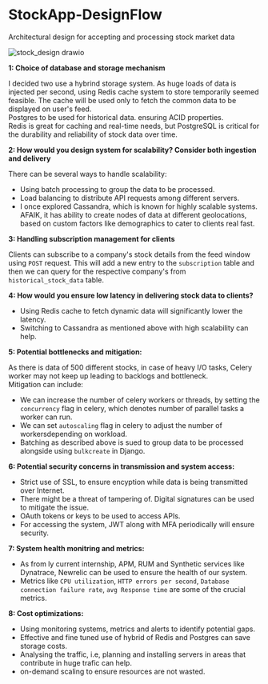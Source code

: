 # StockApp-DesignFlow
Architectural design for accepting and processing stock market data

![stock_design drawio](https://github.com/user-attachments/assets/e1ebbab2-79c1-492f-97c2-6cba912c7676)

**1: Choice of database and storage mechanism**

I decided two use a hybrind storage system.
As huge loads of data is injected per second, using Redis cache system to store temporarily seemed feasible. The cache will be used only to fetch the common data to be displayed on user's feed.<br />
Postgres to be used for historical data. ensuring ACID properties.<br />
Redis is great for caching and real-time needs, but PostgreSQL is critical for the durability and reliability of stock data over time.


**2: How would you design system for scalability? Consider both ingestion and delivery**

There can be several ways to handle scalability:
* Using batch processing to group the data to be processed.
* Load balancing to distribute API requests among different servers.
* I once explored Cassandra, which is known for highly scalable systems. AFAIK, it has ability to create nodes of data at different geolocations, based on custom factors like demographics to cater to clients real fast.


**3: Handling subscription management for clients**

Clients can subscribe to a company's stock details from the feed window using `POST` request. This will add a new entry to the `subscription` table and then we can query for the respective company's from `historical_stock_data` table.


**4: How would you ensure low latency in delivering stock data to clients?**

* Using Redis cache to fetch dynamic data will significantly lower the latency.
* Switching to Cassandra as mentioned above with high scalability can help.

**5: Potential bottlenecks and mitigation:**

As there is data of 500 different stocks, in case of heavy I/O tasks, Celery worker may not keep up leading to backlogs and bottleneck.<br />
Mitigation can include:
* We can increase the number of celery workers or threads, by setting the `concurrency` flag in celery, which denotes number of parallel tasks a worker can run.
* We can set `autoscaling` flag in celery to adjust the number of workersdepending on workload.
* Batching as described above is sued to group data to be processed alongside using `bulkcreate` in Django.

**6: Potential security concerns in transmission and system access:**

* Strict use of SSL, to ensure encyption while data is being transmitted over Internet.
* There might be a threat of tampering of. Digital signatures can be used to mitigate the issue.
* OAuth tokens or keys to be used to access APIs.
* For accessing the system, JWT along with MFA periodically will ensure security.

**7: System health monitring and metrics:**

* As from ly current internship, APM, RUM and Synthetic services like Dynatrace, Newrelic can be used to ensure the health of our system.
* Metrics like `CPU utilization`, `HTTP errors per second`, `Database connection failure rate`, `avg Response time` are some of the crucial metrics.

**8: Cost optimizations:**

* Using monitoring systems, metrics and alerts to identify potential gaps.
* Effective and fine tuned use of hybrid of Redis and Postgres can save storage costs.
* Analysing the traffic, i.e, planning and installing servers in areas that contribute in huge trafic can help.
* on-demand scaling to ensure resources are not wasted.
  
